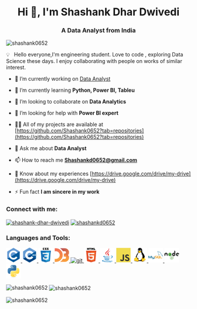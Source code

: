 <h1 align="center">Hi 👋, I'm Shashank Dhar Dwivedi</h1>
<h3 align="center">A Data Analyst from India</h3>

<p align="left"> <img src="https://komarev.com/ghpvc/?username=shashank0652&label=Profile%20views&color=0e75b6&style=flat" alt="shashank0652" /> </p>
💡 &nbsp; Hello everyone,I'm engineering student. Love to code , exploring Data Science these days. I enjoy collaborating with people on works of similar interest. 

- 🔭 I’m currently working on [Data Analyst](https://github.com/Shashank0652/Data-Analytics-Assignments)

- 🌱 I’m currently learning **Python, Power BI, Tableu**

- 👯 I’m looking to collaborate on **Data Analytics**

- 🤝 I’m looking for help with **Power BI expert**

- 👨‍💻 All of my projects are available at [https://github.com/Shashank0652?tab=repositories](https://github.com/Shashank0652?tab=repositories)

- 💬 Ask me about **Data Analyst**

- 📫 How to reach me **Shashankd0652@gmail.com**

- 📄 Know about my experiences [https://drive.google.com/drive/my-drive](https://drive.google.com/drive/my-drive)

- ⚡ Fun fact **I am sincere in my work**

<h3 align="left">Connect with me:</h3>
<p align="left">
<a href="https://linkedin.com/in/shashank-dhar-dwivedi" target="blank"><img align="center" src="https://raw.githubusercontent.com/rahuldkjain/github-profile-readme-generator/master/src/images/icons/Social/linked-in-alt.svg" alt="shashank-dhar-dwivedi" height="30" width="40" /></a>
<a href="https://instagram.com/shashankd0652" target="blank"><img align="center" src="https://raw.githubusercontent.com/rahuldkjain/github-profile-readme-generator/master/src/images/icons/Social/instagram.svg" alt="shashankd0652" height="30" width="40" /></a>
</p>

<h3 align="left">Languages and Tools:</h3>
<p align="left"> <a href="https://www.cprogramming.com/" target="_blank" rel="noreferrer"> <img src="https://raw.githubusercontent.com/devicons/devicon/master/icons/c/c-original.svg" alt="c" width="40" height="40"/> </a> <a href="https://www.w3schools.com/cpp/" target="_blank" rel="noreferrer"> <img src="https://raw.githubusercontent.com/devicons/devicon/master/icons/cplusplus/cplusplus-original.svg" alt="cplusplus" width="40" height="40"/> </a> <a href="https://www.w3schools.com/css/" target="_blank" rel="noreferrer"> <img src="https://raw.githubusercontent.com/devicons/devicon/master/icons/css3/css3-original-wordmark.svg" alt="css3" width="40" height="40"/> </a> <a href="https://d3js.org/" target="_blank" rel="noreferrer"> <img src="https://raw.githubusercontent.com/devicons/devicon/master/icons/d3js/d3js-original.svg" alt="d3js" width="40" height="40"/> </a> <a href="https://git-scm.com/" target="_blank" rel="noreferrer"> <img src="https://www.vectorlogo.zone/logos/git-scm/git-scm-icon.svg" alt="git" width="40" height="40"/> </a> <a href="https://www.w3.org/html/" target="_blank" rel="noreferrer"> <img src="https://raw.githubusercontent.com/devicons/devicon/master/icons/html5/html5-original-wordmark.svg" alt="html5" width="40" height="40"/> </a> <a href="https://www.java.com" target="_blank" rel="noreferrer"> <img src="https://raw.githubusercontent.com/devicons/devicon/master/icons/java/java-original.svg" alt="java" width="40" height="40"/> </a> <a href="https://developer.mozilla.org/en-US/docs/Web/JavaScript" target="_blank" rel="noreferrer"> <img src="https://raw.githubusercontent.com/devicons/devicon/master/icons/javascript/javascript-original.svg" alt="javascript" width="40" height="40"/> </a> <a href="https://www.linux.org/" target="_blank" rel="noreferrer"> <img src="https://raw.githubusercontent.com/devicons/devicon/master/icons/linux/linux-original.svg" alt="linux" width="40" height="40"/> </a> <a href="https://www.mysql.com/" target="_blank" rel="noreferrer"> <img src="https://raw.githubusercontent.com/devicons/devicon/master/icons/mysql/mysql-original-wordmark.svg" alt="mysql" width="40" height="40"/> </a> <a href="https://nodejs.org" target="_blank" rel="noreferrer"> <img src="https://raw.githubusercontent.com/devicons/devicon/master/icons/nodejs/nodejs-original-wordmark.svg" alt="nodejs" width="40" height="40"/> </a> <a href="https://www.python.org" target="_blank" rel="noreferrer"> <img src="https://raw.githubusercontent.com/devicons/devicon/master/icons/python/python-original.svg" alt="python" width="40" height="40"/> </a> </p>

<p><img align="left" src="https://github-readme-stats.vercel.app/api/top-langs?username=shashank0652&show_icons=true&locale=en&layout=compact" alt="shashank0652" /></p>

<p>&nbsp;<img align="center" src="https://github-readme-stats.vercel.app/api?username=shashank0652&show_icons=true&locale=en" alt="shashank0652" /></p>

<p><img align="center" src="https://github-readme-streak-stats.herokuapp.com/?user=shashank0652&" alt="shashank0652" /></p>
